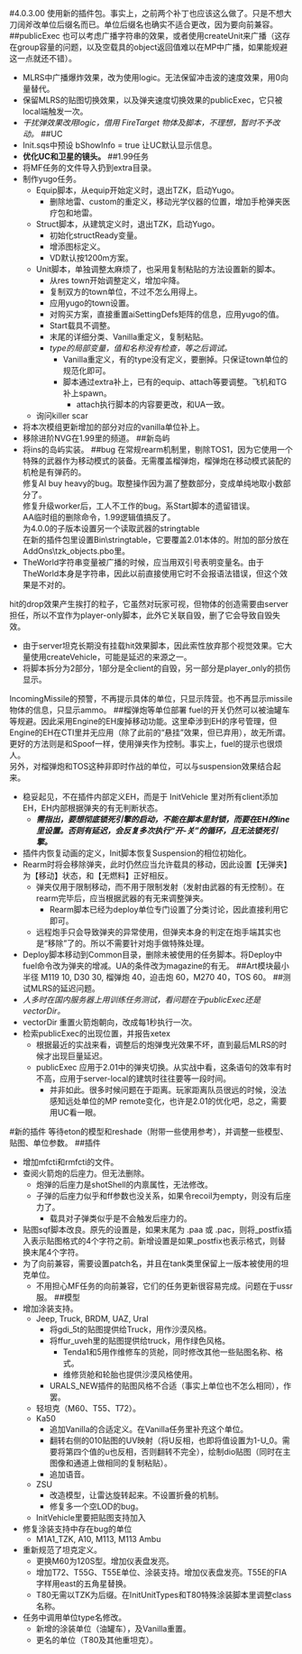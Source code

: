 #4.0.3.00
使用新的插件包。事实上，之前两个补丁也应该这么做了。只是不想大刀阔斧改单位后缀名而已。单位后缀名也确实不适合更改，因为要向前兼容。
##publicExec
也可以考虑广播字符串的效果，或者使用createUnit来广播（这存在group容量的问题，以及空载具的object返回值难以在MP中广播，如果能规避这一点就还不错）。
+ MLRS中广播爆炸效果，改为使用logic。无法保留冲击波的速度效果，用0向量替代。
+ 保留MLRS的贴图切换效果，以及弹夹速度切换效果的publicExec，它只被local端触发一次。
+ *干扰弹效果改用logic，借用 FireTarget 物体及脚本，不理想，暂时不予改动。*
##UC
+ Init.sqs中预设 bShowInfo = true 让UC默认显示信息。
+ **优化UC和卫星的镜头。**
##1.99任务
+ 将MF任务的文件导入扔到extra目录。
+ 制作yugo任务。
	+ Equip脚本，从equip开始定义时，退出TZK，启动Yugo。
		+ 删除地雷、custom的重定义，移动光学仪器的位置，增加手枪弹夹医疗包和地雷。
	+ Struct脚本，从建筑定义时，退出TZK，启动Yugo。
		+ 初始化structReady变量。
		+ 增添图标定义。
		+ VD默认按1200m方案。
	+ Unit脚本，单独调整太麻烦了，也采用复制粘贴的方法设置新的脚本。
		+ 从res town开始调整定义，增加伞降。
		+ 复制双方的town单位，不过不怎么用得上。
		+ 应用yugo的town设置。
		+ 对购买方案，直接重置aiSettingDefs矩阵的信息，应用yugo的值。
		+ Start载具不调整。
		+ 末尾的详细分类、Vanilla重定义，复制粘贴。
		+ *type的局部变量，值和名称没有检查，等之后调试。*
			+ Vanilla重定义，有的type没有定义，要删掉。只保证town单位的规范化即可。
			+ 脚本通过extra补上，已有的equip、attach等要调整。飞机和TG补上spawn。
				+ attach执行脚本的内容要更改，和UA一致。
	+ 询问killer scar
+ 将本次模组更新增加的部分对应的vanilla单位补上。
+ 移除进阶NVG在1.99里的频道。
##新岛屿
+ 将ins的岛屿实装。
##bug
在常规rearm机制里，剔除TOS1，因为它使用一个特殊的武器作为移动模式的装备。无需覆盖榴弹炮，榴弹炮在移动模式装配的机枪是有弹药的。  
修复AI buy heavy的bug。取整操作因为漏了整数部分，变成单纯地取小数部分了。  
修复升级worker后，工人不工作的bug。系Start脚本的遗留错误。  
AA临时组的删除命令，1.99逻辑值搞反了。  
为4.0.0的子版本设置另一个读取武器的stringtable  
在新的插件包里设置Bin\stringtable，它要覆盖2.01本体的。附加的部分放在AddOns\tzk_objects.pbo里。  
+ TheWorld字符串变量被广播的时候，应当用双引号表明变量名。由于TheWorld本身是字符串，因此以前直接使用它时不会报语法错误，但这个效果是不对的。

hit的drop效果产生挨打的粒子，它虽然对玩家可视，但物体的创造需要由server担任，所以不宜作为player-only脚本，此外它关联自毁，删了它会导致自毁失效。
+ 由于server坦克长期没有挂载hit效果脚本，因此索性放弃那个视觉效果。它大量使用createVehicle，可能是延迟的来源之一。
+ 将脚本拆分为2部分，1部分是全client的自毁，另一部分是player_only的损伤显示。

IncomingMissile的预警，不再提示具体的单位，只显示阵营。也不再显示missile物体的信息，只显示ammo。
##榴弹炮等单位部署
fuel的开关仍然可以被油罐车等规避。因此采用Engine的EH废掉移动功能。这里牵涉到EH的序号管理，但Engine的EH在CTI里并无应用（除了此前的“悬挂”效果，但已弃用），故无所谓。  
更好的方法则是和Spoof一样，使用弹夹作为控制。事实上，fuel的提示也很烦人。  
另外，对榴弹炮和TOS这种非即时作战的单位，可以与suspension效果结合起来。
+ 稳妥起见，不在插件内部定义EH，而是于 InitVehicle 里对所有client添加EH，EH内部根据弹夹的有无判断状态。
	+ ***需指出，要想彻底锁死引擎的启动，不能在脚本里封锁，而要在EH的line里设置。否则有延迟，会反复多次执行“开-关”的循环，且无法锁死引擎。***
+ 插件内恢复动画的定义，Init脚本恢复Suspension的相位初始化。
+ Rearm时将会移除弹夹，此时仍然应当允许载具的移动，因此设置【无弹夹】为【移动】状态，和【无燃料】正好相反。
	+ 弹夹仅用于限制移动，而不用于限制发射（发射由武器的有无控制）。在rearm完毕后，应当根据武器的有无来调整弹夹。
		+ Rearm脚本已经为deploy单位专门设置了分类讨论，因此直接利用它即可。
	+ 远程炮手只会导致弹夹的异常使用，但弹夹本身的判定在炮手端其实也是“移除”了的。所以不需要针对炮手做特殊处理。
+ Deploy脚本移动到Common目录，删除未被使用的任务脚本。将Deploy中fuel命令改为弹夹的增减。UA的条件改为magazine的有无。
##Art模块最小半径
M119 10, D30 30, 榴弹炮 40，迫击炮 60，M270 40，TOS 60。
##测试MLRS的延迟问题。
+ *人多时在国内服务器上用训练任务测试，看问题在于publicExec还是vectorDir。*
+ vectorDir 重置火箭炮朝向，改成每1秒执行一次。
+ 检索publicExec的出现位置，并报告xetex
	+ 根据最近的实战来看，调整后的炮弹曳光效果不坏，直到最后MLRS的时候才出现巨量延迟。
	+ publicExec 应用于2.01中的弹夹切换。从实战中看，这条语句的效率有时不高，应用于server-local的建筑时往往要等一段时间。
		+ 并非如此。很多时候问题在于距离。玩家距离队员很远的时候，没法感知远处单位的MP remote变化，也许是2.01的优化吧，总之，需要用UC看一眼。


#新的插件
等待eton的模型和reshade（附带一些使用参考），并调整一些模型、贴图、单位参数。
##插件
+ 增加mfcti和rmfcti的文件。
+ 查阅火箭炮的后座力。但无法删除。
	+ 炮弹的后座力是shotShell的内禀属性，无法修改。
	+ 子弹的后座力似乎和ff参数也没关系，如果令recoil为empty，则没有后座力了。
		+ 载具对子弹类似乎是不会触发后座力的。
+ 贴图sqf脚本改良。原先的设置是，如果末尾为 .paa 或 .pac，则将_postfix插入表示贴图格式的4个字符之前。新增设置是如果_postfix也表示格式，则替换末尾4个字符。
+ 为了向前兼容，需要设置patch名，并且在tank类里保留上一版本被使用的坦克单位。
	+ 不用担心MF任务的向前兼容，它们的任务更新很容易完成。问题在于ussr服。
##模型
+ 增加涂装支持。
	+ Jeep, Truck, BRDM, UAZ, Ural
		+ 将gdi_5t的贴图提供给Truck，用作沙漠风格。
		+ 将ffur_uveh里的贴图提供给truck，用作绿色风格。
			+ Tenda1和5用作维修车的货舱，同时修改其他一些贴图名称、格式。
			+ 维修货舱和轮胎也提供沙漠风格使用。
		+ URALS_NEW插件的贴图风格不合适（事实上单位也不怎么相同），作罢。
	+ 轻坦克（M60、T55、T72）。
	+ Ka50
		+ 追加Vanilla的合适定义。在Vanilla任务里补充这个单位。
		+ 翻转右侧的010贴图的UV映射（将U反相，也即将值设置为1-U_0。需要将第四个值的u也反相，否则翻转不完全），绘制dio贴图（同时在主图像和通道上做相同的复制粘贴）。
		+ 追加语音。
	+ ZSU
		+ 改造模型，让雷达旋转起来。不设置折叠的机制。
		+ 修复多一个空LOD的bug。
	+ InitVehicle里要把贴图支持加入
+ 修复涂装支持中存在bug的单位
	+ M1A1_TZK, A10, M113, M113 Ambu
+ 重新规范了坦克定义。
	+ 更换M60为120S型。增加仪表盘发亮。
	+ 增加T72、T55G、T55E单位、涂装支持。增加仪表盘发亮。T55E的FIA字样用east的五角星替换。
	+ T80无需以TZK为后缀。在InitUnitTypes和T80特殊涂装脚本里调整class名称。
+ 任务中调用单位type名修改。
	+ 新增的涂装单位（油罐车），及Vanilla重置。
	+ 更名的单位（T80及其他重坦克）。